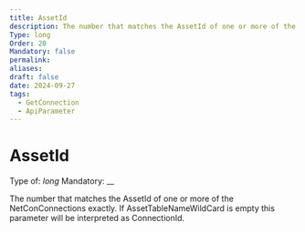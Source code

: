 ```yaml
---
title: AssetId
description: The number that matches the AssetId of one or more of the NetConConnections exactly. If AssetTableNameWildCard is empty this parameter will be interpreted as ConnectionId.
Type: long
Order: 20
Mandatory: false
permalink: 
aliases: 
draft: false
date: 2024-09-27
tags:
  - GetConnection
  - ApiParameter
---
```

# AssetId

Type of: _long_
Mandatory: __

The number that matches the AssetId of one or more of the NetConConnections exactly. If AssetTableNameWildCard is empty this parameter will be interpreted as ConnectionId.

